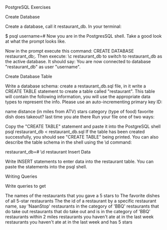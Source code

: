PostgreSQL Exercises

Create Database

Create a database, call it restaurant_db. In your terminal:

$ psql
username=#
Now you are in the PostgresSQL shell. Take a good look at what the prompt looks like.

Now in the prompt execute this command: CREATE DATABASE restaurant_db;. Then execute: \c restaurant_db to switch to restaurant_db as the active database. It should say: You are now connected to database "restaurant_db" as user "username".

Create Database Table

Write a database schema: create a restaurant_db.sql file, in it write a CREATE TABLE statement to create a table called "restaurant". This table will contain the following information, you will use the appropriate data types to represent the info. Please use an auto-incrementing primary key ID:

name
distance (in miles from ATV)
stars
category (type of food)
favorite dish
does takeout?
last time you ate there
Run your file one of two ways:

Copy the "CREATE TABLE" statement and paste it into the PostgreSQL shell
psql restaurant_db < restaurant_db.sql
If the table has been created successfully, you should see "CREATE TABLE" being printed. You can also describe the table schema in the shell using the \d command:

restaurant_db=# \d restaurant
Insert Data

Write INSERT statements to enter data into the restaurant table. You can paste the statements into the psql shell.

Writing Queries

Write queries to get

The names of the restaurants that you gave a 5 stars to
The favorite dishes of all 5-star restaurants
The the id of a restaurant by a specific restaurant name, say 'NaanStop'
restaurants in the category of 'BBQ'
restaurants that do take out
restaurants that do take out and is in the category of 'BBQ'
restaurants within 2 miles
restaurants you haven't ate at in the last week
restaurants you haven't ate at in the last week and has 5 stars
